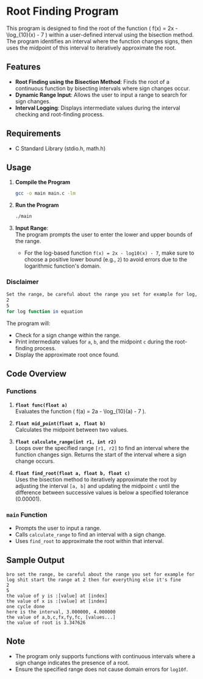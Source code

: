
# Root Finding Program

This program is designed to find the root of the function \( f(x) = 2x - \log_{10}(x) - 7 \) within a user-defined interval using the bisection method. The program identifies an interval where the function changes signs, then uses the midpoint of this interval to iteratively approximate the root.

## Features
- **Root Finding using the Bisection Method**: Finds the root of a continuous function by bisecting intervals where sign changes occur.
- **Dynamic Range Input**: Allows the user to input a range to search for sign changes.
- **Interval Logging**: Displays intermediate values during the interval checking and root-finding process.

## Requirements
- C Standard Library (stdio.h, math.h)

## Usage

1. **Compile the Program**  
   ```bash
   gcc -o main main.c -lm
   ```

2. **Run the Program**  
   ```bash
   ./main
   ```

3. **Input Range**:  
   The program prompts the user to enter the lower and upper bounds of the range.  
   - For the log-based function `f(x) = 2x - log10(x) - 7`, make sure to choose a positive lower bound (e.g., `2`) to avoid errors due to the logarithmic function's domain.

### Disclaimer

```bash
Set the range, be careful about the range you set for example for log, start the range at 2 then for everything else you can choose any range, log(x) for x=<0 gives inf
2
5
for log function in equation
```

The program will:
- Check for a sign change within the range.
- Print intermediate values for `a`, `b`, and the midpoint `c` during the root-finding process.
- Display the approximate root once found.

## Code Overview

### Functions

1. **`float func(float a)`**  
   Evaluates the function \( f(a) = 2a - \log_{10}(a) - 7 \).

2. **`float mid_point(float a, float b)`**  
   Calculates the midpoint between two values.

3. **`float calculate_range(int r1, int r2)`**  
   Loops over the specified range `[r1, r2]` to find an interval where the function changes sign. Returns the start of the interval where a sign change occurs.

4. **`float find_root(float a, float b, float c)`**  
   Uses the bisection method to iteratively approximate the root by adjusting the interval `[a, b]` and updating the midpoint `c` until the difference between successive values is below a specified tolerance (0.00001).

### `main` Function
- Prompts the user to input a range.
- Calls `calculate_range` to find an interval with a sign change.
- Uses `find_root` to approximate the root within that interval.

## Sample Output

```
bro set the range, be careful about the range you set for example for log shit start the range at 2 then for everything else it's fine 
2
5
the value of y is :[value] at [index]
the value of x is :[value] at [index]
one cycle done 
here is the interval, 3.000000, 4.000000
the value of a,b,c,fx,fy,fc, [values...]
the value of root is 3.347626
```

## Note
- The program only supports functions with continuous intervals where a sign change indicates the presence of a root.
- Ensure the specified range does not cause domain errors for `log10f`.

